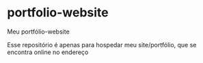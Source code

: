 # portfolio-website
Meu portfólio-website

Esse repositório é apenas para hospedar meu site/portfólio, que se encontra online no endereço
